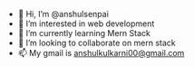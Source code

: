 - 👋 Hi, I’m @anshulsenpai
- 👀 I’m interested in web development
- 🌱 I’m currently learning Mern Stack
- 💞️ I’m looking to collaborate on mern stack
- 📫 My gmail is anshulkulkarni00@gmail.com 

<!---
anshulsenpai/anshulsenpai is a ✨ special ✨ repository because its `README.md` (this file) appears on your GitHub profile.
You can click the Preview link to take a look at your changes.
--->
